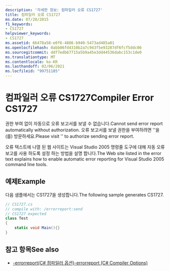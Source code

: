 ```yaml
---
description: '자세한 정보: 컴파일러 오류 CS1727'
title: 컴파일러 오류 CS1727
ms.date: 07/20/2015
f1_keywords:
- CS1727
helpviewer_keywords:
- CS1727
ms.assetid: 66478a58-e0f6-4886-b940-5473ad485a01
ms.openlocfilehash: 0abb06fd4310b2a7c943f5e93287df6fcf5ddc06
ms.sourcegitcommit: ddf7edb67715a5b9a45e3dd44536dabc153c1de0
ms.translationtype: MT
ms.contentlocale: ko-KR
ms.lasthandoff: 02/06/2021
ms.locfileid: "99751185"
---
```

# <a name="compiler-error-cs1727"></a><span data-ttu-id="a42fd-103">컴파일러 오류 CS1727</span><span class="sxs-lookup"><span data-stu-id="a42fd-103">Compiler Error CS1727</span></span>

<span data-ttu-id="a42fd-104">권한 부여 없이 자동으로 오류 보고서를 보낼 수 없습니다.</span><span class="sxs-lookup"><span data-stu-id="a42fd-104">Cannot send error report automatically without authorization.</span></span> <span data-ttu-id="a42fd-105">오류 보고서를 보낼 권한을 부여하려면 ''을(를) 방문하세요.</span><span class="sxs-lookup"><span data-stu-id="a42fd-105">Please visit '' to authorize sending error report.</span></span>

<span data-ttu-id="a42fd-106">오류 텍스트에 나열 된 웹 사이트는 Visual Studio 2005 명령줄 도구에 대해 자동 오류 보고를 사용 하도록 설정 하는 방법을 설명 합니다.</span><span class="sxs-lookup"><span data-stu-id="a42fd-106">The Web site listed in the error text explains how to enable automatic error reporting for Visual Studio 2005 command line tools.</span></span>

## <a name="example"></a><span data-ttu-id="a42fd-107">예제</span><span class="sxs-lookup"><span data-stu-id="a42fd-107">Example</span></span>

<span data-ttu-id="a42fd-108">다음 샘플에서는 CS1727을 생성합니다.</span><span class="sxs-lookup"><span data-stu-id="a42fd-108">The following sample generates CS1727.</span></span>

```csharp
// CS1727.cs
// compile with: /errorreport:send
// CS1727 expected
class Test
{
    static void Main(){}
}
```

## <a name="see-also"></a><span data-ttu-id="a42fd-109">참고 항목</span><span class="sxs-lookup"><span data-stu-id="a42fd-109">See also</span></span>

- [<span data-ttu-id="a42fd-110">-errorreport(C# 컴파일러 옵션)</span><span class="sxs-lookup"><span data-stu-id="a42fd-110">-errorreport (C# Compiler Options)</span></span>](../language-reference/compiler-options/errorreport-compiler-option.md)
